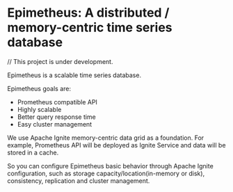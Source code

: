 # Epimetheus: A distributed / memory-centric time series database

// This project is under development.

Epimetheus is a scalable time series database.

Epimetheus goals are:

* Prometheus compatible API
* Highly scalable
* Better query response time
* Easy cluster management

We use Apache Ignite memory-centric data grid as a foundation.
For example, Prometheus API will be deployed as Ignite Service and data will be stored in a cache.

So you can configure Epimetheus basic behavior through Apache Ignite configuration,
such as storage capacity/location(in-memory or disk), consistency, replication and cluster management.


